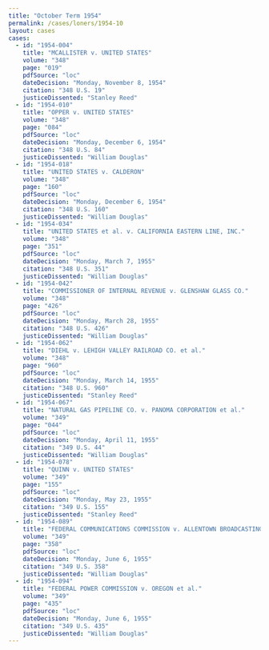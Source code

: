 ```yaml
---
title: "October Term 1954"
permalink: /cases/loners/1954-10
layout: cases
cases:
  - id: "1954-004"
    title: "MCALLISTER v. UNITED STATES"
    volume: "348"
    page: "019"
    pdfSource: "loc"
    dateDecision: "Monday, November 8, 1954"
    citation: "348 U.S. 19"
    justiceDissented: "Stanley Reed"
  - id: "1954-010"
    title: "OPPER v. UNITED STATES"
    volume: "348"
    page: "084"
    pdfSource: "loc"
    dateDecision: "Monday, December 6, 1954"
    citation: "348 U.S. 84"
    justiceDissented: "William Douglas"
  - id: "1954-018"
    title: "UNITED STATES v. CALDERON"
    volume: "348"
    page: "160"
    pdfSource: "loc"
    dateDecision: "Monday, December 6, 1954"
    citation: "348 U.S. 160"
    justiceDissented: "William Douglas"
  - id: "1954-034"
    title: "UNITED STATES et al. v. CALIFORNIA EASTERN LINE, INC."
    volume: "348"
    page: "351"
    pdfSource: "loc"
    dateDecision: "Monday, March 7, 1955"
    citation: "348 U.S. 351"
    justiceDissented: "William Douglas"
  - id: "1954-042"
    title: "COMMISSIONER OF INTERNAL REVENUE v. GLENSHAW GLASS CO."
    volume: "348"
    page: "426"
    pdfSource: "loc"
    dateDecision: "Monday, March 28, 1955"
    citation: "348 U.S. 426"
    justiceDissented: "William Douglas"
  - id: "1954-062"
    title: "DIEHL v. LEHIGH VALLEY RAILROAD CO. et al."
    volume: "348"
    page: "960"
    pdfSource: "loc"
    dateDecision: "Monday, March 14, 1955"
    citation: "348 U.S. 960"
    justiceDissented: "Stanley Reed"
  - id: "1954-067"
    title: "NATURAL GAS PIPELINE CO. v. PANOMA CORPORATION et al."
    volume: "349"
    page: "044"
    pdfSource: "loc"
    dateDecision: "Monday, April 11, 1955"
    citation: "349 U.S. 44"
    justiceDissented: "William Douglas"
  - id: "1954-078"
    title: "QUINN v. UNITED STATES"
    volume: "349"
    page: "155"
    pdfSource: "loc"
    dateDecision: "Monday, May 23, 1955"
    citation: "349 U.S. 155"
    justiceDissented: "Stanley Reed"
  - id: "1954-089"
    title: "FEDERAL COMMUNICATIONS COMMISSION v. ALLENTOWN BROADCASTING CORP."
    volume: "349"
    page: "358"
    pdfSource: "loc"
    dateDecision: "Monday, June 6, 1955"
    citation: "349 U.S. 358"
    justiceDissented: "William Douglas"
  - id: "1954-094"
    title: "FEDERAL POWER COMMISSION v. OREGON et al."
    volume: "349"
    page: "435"
    pdfSource: "loc"
    dateDecision: "Monday, June 6, 1955"
    citation: "349 U.S. 435"
    justiceDissented: "William Douglas"
---
```

